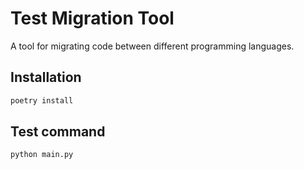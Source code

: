 # Test Migration Tool

A tool for migrating code between different programming languages.

## Installation

```bash
poetry install
```

## Test command

```bash
python main.py
```
